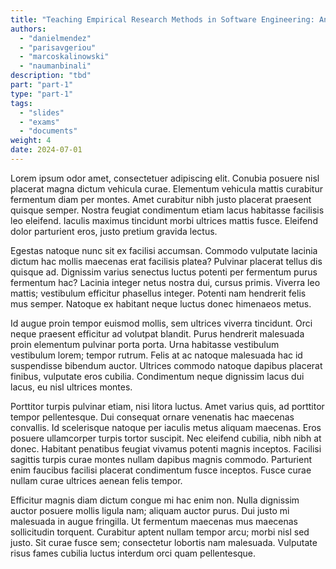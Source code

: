 ```yaml
---
title: "Teaching Empirical Research Methods in Software Engineering: An Editorial Introduction"
authors:
  - "danielmendez"
  - "parisavgeriou"
  - "marcoskalinowski"
  - "naumanbinali"
description: "tbd"
part: "part-1"
type: "part-1"
tags: 
  - "slides"
  - "exams"
  - "documents"
weight: 4
date: 2024-07-01
---
```


Lorem ipsum odor amet, consectetuer adipiscing elit. Conubia posuere nisl placerat magna dictum vehicula curae. Elementum vehicula mattis curabitur fermentum diam per montes. Amet curabitur nibh justo placerat praesent quisque semper. Nostra feugiat condimentum etiam lacus habitasse facilisis leo eleifend. Iaculis maximus tincidunt morbi ultrices mattis fusce. Eleifend dolor parturient eros, justo pretium gravida lectus.

Egestas natoque nunc sit ex facilisi accumsan. Commodo vulputate lacinia dictum hac mollis maecenas erat facilisis platea? Pulvinar placerat tellus dis quisque ad. Dignissim varius senectus luctus potenti per fermentum purus fermentum hac? Lacinia integer netus nostra dui, cursus primis. Viverra leo mattis; vestibulum efficitur phasellus integer. Potenti nam hendrerit felis mus semper. Natoque ex habitant neque luctus donec himenaeos metus.

Id augue proin tempor euismod mollis, sem ultrices viverra tincidunt. Orci neque praesent efficitur ad volutpat blandit. Purus hendrerit malesuada proin elementum pulvinar porta porta. Urna habitasse vestibulum vestibulum lorem; tempor rutrum. Felis at ac natoque malesuada hac id suspendisse bibendum auctor. Ultrices commodo natoque dapibus placerat finibus, vulputate eros cubilia. Condimentum neque dignissim lacus dui lacus, eu nisl ultrices montes.

Porttitor turpis pulvinar etiam, nisi litora luctus. Amet varius quis, ad porttitor tempor pellentesque. Dui consequat ornare venenatis hac maecenas convallis. Id scelerisque natoque per iaculis metus aliquam maecenas. Eros posuere ullamcorper turpis tortor suscipit. Nec eleifend cubilia, nibh nibh at donec. Habitant penatibus feugiat vivamus potenti magnis inceptos. Facilisi sagittis turpis curae montes nullam dapibus magnis commodo. Parturient enim faucibus facilisi placerat condimentum fusce inceptos. Fusce curae nullam curae ultrices aenean felis tempor.

Efficitur magnis diam dictum congue mi hac enim non. Nulla dignissim auctor posuere mollis ligula nam; aliquam auctor purus. Dui justo mi malesuada in augue fringilla. Ut fermentum maecenas mus maecenas sollicitudin torquent. Curabitur aptent nullam tempor arcu; morbi nisl sed justo. Sit curae fusce sem; consectetur lobortis nam malesuada. Vulputate risus fames cubilia luctus interdum orci quam pellentesque.

